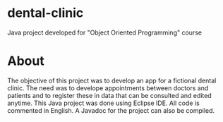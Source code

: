 # dental-clinic
Java project developed for "Object Oriented Programming" course

# About
The objective of this project was to develop an app for a fictional dental clinic. The need was to develope appointments between doctors and patients and to register these in data that can be consulted and edited anytime. This Java project was done using Eclipse IDE. All code is commented in English. A Javadoc for the project can also be compiled.
